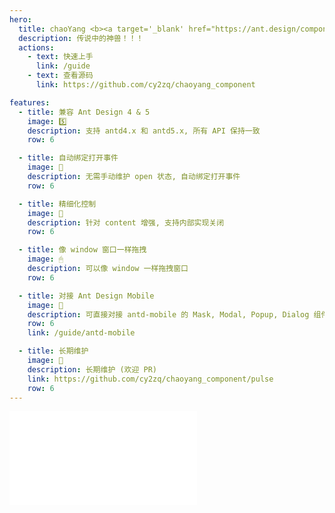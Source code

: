 ```yaml
---
hero:
  title: chaoYang <b><a target='_blank' href="https://ant.design/components/modal">组件库</a><b>
  description: 传说中的神兽！！！
  actions:
    - text: 快速上手
      link: /guide
    - text: 查看源码
      link: https://github.com/cy2zq/chaoyang_component

features:
  - title: 兼容 Ant Design 4 & 5
    image: 5️⃣
    description: 支持 antd4.x 和 antd5.x, 所有 API 保持一致
    row: 6

  - title: 自动绑定打开事件
    image: 🔗
    description: 无需手动维护 open 状态, 自动绑定打开事件
    row: 6

  - title: 精细化控制
    image: 📌
    description: 针对 content 增强, 支持内部实现关闭
    row: 6

  - title: 像 window 窗口一样拖拽
    image: 🖱
    description: 可以像 window 一样拖拽窗口
    row: 6

  - title: 对接 Ant Design Mobile
    image: 🧩
    description: 可直接对接 antd-mobile 的 Mask, Modal, Popup, Dialog 组件
    row: 6
    link: /guide/antd-mobile

  - title: 长期维护
    image: 📅
    description: 长期维护 (欢迎 PR)
    link: https://github.com/cy2zq/chaoyang_component/pulse
    row: 6
---
```


<embed src="../README.md"></embed>
